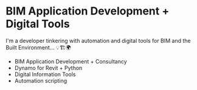 # BIM Application Development + Digital Tools

I'm a developer tinkering with automation and digital tools for BIM and the Built Environment... :bulb::building_construction::earth_africa:

- BIM Application Development + Consultancy
- Dynamo for Revit + Python
- Digital Information Tools
- Automation scripting

<!--- :sunglasses: Currently open to hire... --->
